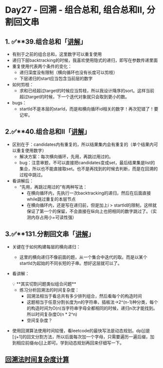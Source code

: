 # Day27 - 回溯 - 组合总和, 组合总和II, 分割回文串

## 1. ✅****39.组合总和「[讲解](https://programmercarl.com/0039.%E7%BB%84%E5%90%88%E6%80%BB%E5%92%8C.html#%E5%9B%9E%E6%BA%AF%E4%B8%89%E9%83%A8%E6%9B%B2)」**

- 有别于之前的组合总和，这里数字可以重复使用
- 递归下层backtracking的时候，我喜欢使用隐式的递归，即写在参数传递里面
- 重复使用代表两个条件的变化：
    - 递归深度没有限制（横向循环也没有长度可以剪枝）
    - 下层递归的start应当包含当前层的数字
- 如何剪枝：
    - 求和已经超过target的时候应当剪枝，所以我设计降序的sort。这样当前超过target的时候，下一个迭代对象就只会取到更小的数。
- bugs：
    - startId不是本层的starId，而是和横向循环id相关的数字！再次犯错了！要记牢。

## 2.✅****40.组合总和II「[讲解](https://programmercarl.com/0040.%E7%BB%84%E5%90%88%E6%80%BB%E5%92%8CII.html)」**

- 区别在于：candidates内有重复的，所以结果集内会有重复的（单个结果内可以重复使用数字）
    - 解决方案：每次横向循环，先用，再跳过用过的。
    - bug：注意审题，不可以直接把candidates变成set，最后结果集是list的集合，所以也不能直接取set。也不是再找到的时候去判断，而是在回溯的过程中跳过。
- 看讲解后：
    - “先用，再跳过用过的”有两种写法：
        - 在横向循环内，先执行一次backtracking的递归，然后在后面直接while跳过重复的本层节点
        - 在横向循环内，还是写在递归前，但是加上i > startId的限制，这样就保证了第一个的保留，不会直接在纵向上也把相同的数字跳过了。（实测内存占用小+可读性强）

## 3.✅****131.分割回文串「[讲解](https://programmercarl.com/0131.%E5%88%86%E5%89%B2%E5%9B%9E%E6%96%87%E4%B8%B2.html#%E5%9B%9E%E6%BA%AF%E4%B8%89%E9%83%A8%E6%9B%B2)」**

- 关键在于如何构建每层的横向递归：
    - 这里的横向递归不像前面的题，从一个集合中迭代的取。而是以某个startId为起始的不同长短的子串。想好这层就可以了。
- 看讲解：
    
    <aside>
    💡 **其实切割问题类似组合问题**
    
    </aside>
    
    - 练习分析回溯法的时间复杂度：
        - 回溯法相当于看总共有多少排列组合，然后看每个的构造时间
        - 这题相当于任意分割长度为n的字符串，插板法→2^(n-1)种分类，每个的构造时间为O(n)当字符串字母全都相同的时候，递归n次才能找到。所以时间复杂度O(n * 2^n)
        - 空间复杂度？
- 使用回溯算法使用时间较慢，看leetcode的最快写法是动态规划。dp[j]是[:j+1]的回文分割方法，所以后面每次加一个字母，只需要遍历一遍后缀，加到相应前缀dp[j]上即可。学到动态规划再回来仔细写一下。

## [回溯法时间复杂度计算](https://zhuanlan.zhihu.com/p/448969860)